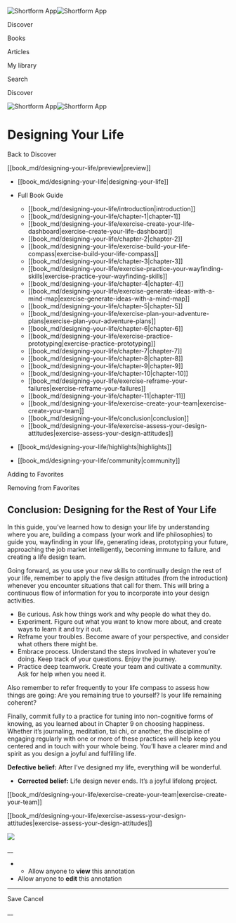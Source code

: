 ![Shortform App](/img/logo.36a2399e.svg)![Shortform App](/img/logo-dark.70c1b072.svg)

Discover

Books

Articles

My library

Search

Discover

![Shortform App](/img/logo.36a2399e.svg)![Shortform App](/img/logo-dark.70c1b072.svg)

# Designing Your Life

Back to Discover

[[book_md/designing-your-life/preview|preview]]

  * [[book_md/designing-your-life|designing-your-life]]
  * Full Book Guide

    * [[book_md/designing-your-life/introduction|introduction]]
    * [[book_md/designing-your-life/chapter-1|chapter-1]]
    * [[book_md/designing-your-life/exercise-create-your-life-dashboard|exercise-create-your-life-dashboard]]
    * [[book_md/designing-your-life/chapter-2|chapter-2]]
    * [[book_md/designing-your-life/exercise-build-your-life-compass|exercise-build-your-life-compass]]
    * [[book_md/designing-your-life/chapter-3|chapter-3]]
    * [[book_md/designing-your-life/exercise-practice-your-wayfinding-skills|exercise-practice-your-wayfinding-skills]]
    * [[book_md/designing-your-life/chapter-4|chapter-4]]
    * [[book_md/designing-your-life/exercise-generate-ideas-with-a-mind-map|exercise-generate-ideas-with-a-mind-map]]
    * [[book_md/designing-your-life/chapter-5|chapter-5]]
    * [[book_md/designing-your-life/exercise-plan-your-adventure-plans|exercise-plan-your-adventure-plans]]
    * [[book_md/designing-your-life/chapter-6|chapter-6]]
    * [[book_md/designing-your-life/exercise-practice-prototyping|exercise-practice-prototyping]]
    * [[book_md/designing-your-life/chapter-7|chapter-7]]
    * [[book_md/designing-your-life/chapter-8|chapter-8]]
    * [[book_md/designing-your-life/chapter-9|chapter-9]]
    * [[book_md/designing-your-life/chapter-10|chapter-10]]
    * [[book_md/designing-your-life/exercise-reframe-your-failures|exercise-reframe-your-failures]]
    * [[book_md/designing-your-life/chapter-11|chapter-11]]
    * [[book_md/designing-your-life/exercise-create-your-team|exercise-create-your-team]]
    * [[book_md/designing-your-life/conclusion|conclusion]]
    * [[book_md/designing-your-life/exercise-assess-your-design-attitudes|exercise-assess-your-design-attitudes]]
  * [[book_md/designing-your-life/highlights|highlights]]
  * [[book_md/designing-your-life/community|community]]



Adding to Favorites 

Removing from Favorites 

## Conclusion: Designing for the Rest of Your Life

In this guide, you’ve learned how to design your life by understanding where you are, building a compass (your work and life philosophies) to guide you, wayfinding in your life, generating ideas, prototyping your future, approaching the job market intelligently, becoming immune to failure, and creating a life design team.

Going forward, as you use your new skills to continually design the rest of your life, remember to apply the five design attitudes (from the introduction) whenever you encounter situations that call for them. This will bring a continuous flow of information for you to incorporate into your design activities.

  * Be curious. Ask how things work and why people do what they do.
  * Experiment. Figure out what you want to know more about, and create ways to learn it and try it out.
  * Reframe your troubles. Become aware of your perspective, and consider what others there might be.
  * Embrace process. Understand the steps involved in whatever you’re doing. Keep track of your questions. Enjoy the journey.
  * Practice deep teamwork. Create your team and cultivate a community. Ask for help when you need it. 



Also remember to refer frequently to your life compass to assess how things are going: Are you remaining true to yourself? Is your life remaining coherent?

Finally, commit fully to a practice for tuning into non-cognitive forms of knowing, as you learned about in Chapter 9 on choosing happiness. Whether it’s journaling, meditation, tai chi, or another, the discipline of engaging regularly with one or more of these practices will help keep you centered and in touch with your whole being. You’ll have a clearer mind and spirit as you design a joyful and fulfilling life.

**Defective belief:** After I’ve designed my life, everything will be wonderful.

  * **Corrected belief:** Life design never ends. It’s a joyful lifelong project.



[[book_md/designing-your-life/exercise-create-your-team|exercise-create-your-team]]

[[book_md/designing-your-life/exercise-assess-your-design-attitudes|exercise-assess-your-design-attitudes]]

![](https://bat.bing.com/action/0?ti=56018282&Ver=2&mid=600eb1db-3730-4902-ba91-99457fa00026&sid=49fff5b0636c11eeb9c611038afc8668&vid=4a005010636c11ee80c703d4c4a7acd5&vids=0&msclkid=N&pi=0&lg=en-US&sw=800&sh=600&sc=24&nwd=1&tl=Shortform%20%7C%20Book&p=https%3A%2F%2Fwww.shortform.com%2Fapp%2Fbook%2Fdesigning-your-life%2Fconclusion&r=&lt=511&evt=pageLoad&sv=1&rn=998234)

__

  *   * Allow anyone to **view** this annotation
  * Allow anyone to **edit** this annotation



* * *

Save Cancel

__




